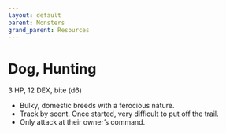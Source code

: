 ```yaml
---
layout: default
parent: Monsters
grand_parent: Resources
---
```


# Dog, Hunting

3 HP, 12 DEX, bite (d6)

- Bulky, domestic breeds with a ferocious nature.
- Track by scent. Once started, very difficult to put off the trail.
- Only attack at their owner’s command.
